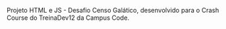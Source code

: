 Projeto HTML e JS - Desafio Censo Galático, desenvolvido para o Crash Course do TreinaDev12 da Campus Code.